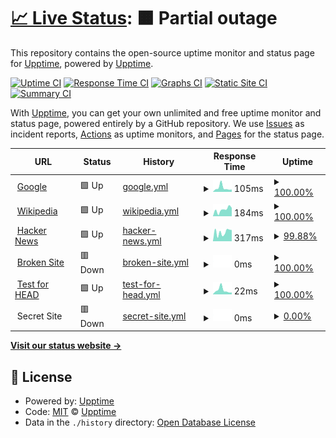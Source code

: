 # [📈 Live Status](https://upptime.github.io/upptime): <!--live status--> **🟧 Partial outage**

This repository contains the open-source uptime monitor and status page for [Upptime](https://upptime.js.org), powered by [Upptime](https://github.com/upptime/upptime).

[![Uptime CI](https://github.com/saewoonam/status_upptime/workflows/Uptime%20CI/badge.svg)](https://github.com/saewoonam/status_upptime/actions?query=workflow%3A%22Uptime+CI%22)
[![Response Time CI](https://github.com/saewoonam/status_upptime/workflows/Response%20Time%20CI/badge.svg)](https://github.com/saewoonam/status_upptime/actions?query=workflow%3A%22Response+Time+CI%22)
[![Graphs CI](https://github.com/saewoonam/status_upptime/workflows/Graphs%20CI/badge.svg)](https://github.com/saewoonam/status_upptime/actions?query=workflow%3A%22Graphs+CI%22)
[![Static Site CI](https://github.com/saewoonam/status_upptime/workflows/Static%20Site%20CI/badge.svg)](https://github.com/saewoonam/status_upptime/actions?query=workflow%3A%22Static+Site+CI%22)
[![Summary CI](https://github.com/saewoonam/status_upptime/workflows/Summary%20CI/badge.svg)](https://github.com/saewoonam/status_upptime/actions?query=workflow%3A%22Summary+CI%22)

With [Upptime](https://upptime.js.org), you can get your own unlimited and free uptime monitor and status page, powered entirely by a GitHub repository. We use [Issues](https://github.com/upptime/upptime/issues) as incident reports, [Actions](https://github.com/saewoonam/status_upptime/actions) as uptime monitors, and [Pages](https://upptime.github.io/upptime) for the status page.

<!--start: status pages-->
<!-- This summary is generated by Upptime (https://github.com/upptime/upptime) -->
<!-- Do not edit this manually, your changes will be overwritten -->
<!-- prettier-ignore -->
| URL | Status | History | Response Time | Uptime |
| --- | ------ | ------- | ------------- | ------ |
| <img alt="" src="https://icons.duckduckgo.com/ip3/www.google.com.ico" height="13"> [Google](https://www.google.com) | 🟩 Up | [google.yml](https://github.com/saewoonam/status_upptime/commits/HEAD/history/google.yml) | <details><summary><img alt="Response time graph" src="./graphs/google/response-time-week.png" height="20"> 105ms</summary><br><a href="https://saewoonam.github.io/status_upptime/history/google"><img alt="Response time 161" src="https://img.shields.io/endpoint?url=https%3A%2F%2Fraw.githubusercontent.com%2Fsaewoonam%2Fstatus_upptime%2FHEAD%2Fapi%2Fgoogle%2Fresponse-time.json"></a><br><a href="https://saewoonam.github.io/status_upptime/history/google"><img alt="24-hour response time 62" src="https://img.shields.io/endpoint?url=https%3A%2F%2Fraw.githubusercontent.com%2Fsaewoonam%2Fstatus_upptime%2FHEAD%2Fapi%2Fgoogle%2Fresponse-time-day.json"></a><br><a href="https://saewoonam.github.io/status_upptime/history/google"><img alt="7-day response time 105" src="https://img.shields.io/endpoint?url=https%3A%2F%2Fraw.githubusercontent.com%2Fsaewoonam%2Fstatus_upptime%2FHEAD%2Fapi%2Fgoogle%2Fresponse-time-week.json"></a><br><a href="https://saewoonam.github.io/status_upptime/history/google"><img alt="30-day response time 83" src="https://img.shields.io/endpoint?url=https%3A%2F%2Fraw.githubusercontent.com%2Fsaewoonam%2Fstatus_upptime%2FHEAD%2Fapi%2Fgoogle%2Fresponse-time-month.json"></a><br><a href="https://saewoonam.github.io/status_upptime/history/google"><img alt="1-year response time 108" src="https://img.shields.io/endpoint?url=https%3A%2F%2Fraw.githubusercontent.com%2Fsaewoonam%2Fstatus_upptime%2FHEAD%2Fapi%2Fgoogle%2Fresponse-time-year.json"></a></details> | <details><summary><a href="https://saewoonam.github.io/status_upptime/history/google">100.00%</a></summary><a href="https://saewoonam.github.io/status_upptime/history/google"><img alt="All-time uptime 100.00%" src="https://img.shields.io/endpoint?url=https%3A%2F%2Fraw.githubusercontent.com%2Fsaewoonam%2Fstatus_upptime%2FHEAD%2Fapi%2Fgoogle%2Fuptime.json"></a><br><a href="https://saewoonam.github.io/status_upptime/history/google"><img alt="24-hour uptime 100.00%" src="https://img.shields.io/endpoint?url=https%3A%2F%2Fraw.githubusercontent.com%2Fsaewoonam%2Fstatus_upptime%2FHEAD%2Fapi%2Fgoogle%2Fuptime-day.json"></a><br><a href="https://saewoonam.github.io/status_upptime/history/google"><img alt="7-day uptime 100.00%" src="https://img.shields.io/endpoint?url=https%3A%2F%2Fraw.githubusercontent.com%2Fsaewoonam%2Fstatus_upptime%2FHEAD%2Fapi%2Fgoogle%2Fuptime-week.json"></a><br><a href="https://saewoonam.github.io/status_upptime/history/google"><img alt="30-day uptime 100.00%" src="https://img.shields.io/endpoint?url=https%3A%2F%2Fraw.githubusercontent.com%2Fsaewoonam%2Fstatus_upptime%2FHEAD%2Fapi%2Fgoogle%2Fuptime-month.json"></a><br><a href="https://saewoonam.github.io/status_upptime/history/google"><img alt="1-year uptime 100.00%" src="https://img.shields.io/endpoint?url=https%3A%2F%2Fraw.githubusercontent.com%2Fsaewoonam%2Fstatus_upptime%2FHEAD%2Fapi%2Fgoogle%2Fuptime-year.json"></a></details>
| <img alt="" src="https://icons.duckduckgo.com/ip3/en.wikipedia.org.ico" height="13"> [Wikipedia](https://en.wikipedia.org) | 🟩 Up | [wikipedia.yml](https://github.com/saewoonam/status_upptime/commits/HEAD/history/wikipedia.yml) | <details><summary><img alt="Response time graph" src="./graphs/wikipedia/response-time-week.png" height="20"> 184ms</summary><br><a href="https://saewoonam.github.io/status_upptime/history/wikipedia"><img alt="Response time 222" src="https://img.shields.io/endpoint?url=https%3A%2F%2Fraw.githubusercontent.com%2Fsaewoonam%2Fstatus_upptime%2FHEAD%2Fapi%2Fwikipedia%2Fresponse-time.json"></a><br><a href="https://saewoonam.github.io/status_upptime/history/wikipedia"><img alt="24-hour response time 232" src="https://img.shields.io/endpoint?url=https%3A%2F%2Fraw.githubusercontent.com%2Fsaewoonam%2Fstatus_upptime%2FHEAD%2Fapi%2Fwikipedia%2Fresponse-time-day.json"></a><br><a href="https://saewoonam.github.io/status_upptime/history/wikipedia"><img alt="7-day response time 184" src="https://img.shields.io/endpoint?url=https%3A%2F%2Fraw.githubusercontent.com%2Fsaewoonam%2Fstatus_upptime%2FHEAD%2Fapi%2Fwikipedia%2Fresponse-time-week.json"></a><br><a href="https://saewoonam.github.io/status_upptime/history/wikipedia"><img alt="30-day response time 214" src="https://img.shields.io/endpoint?url=https%3A%2F%2Fraw.githubusercontent.com%2Fsaewoonam%2Fstatus_upptime%2FHEAD%2Fapi%2Fwikipedia%2Fresponse-time-month.json"></a><br><a href="https://saewoonam.github.io/status_upptime/history/wikipedia"><img alt="1-year response time 233" src="https://img.shields.io/endpoint?url=https%3A%2F%2Fraw.githubusercontent.com%2Fsaewoonam%2Fstatus_upptime%2FHEAD%2Fapi%2Fwikipedia%2Fresponse-time-year.json"></a></details> | <details><summary><a href="https://saewoonam.github.io/status_upptime/history/wikipedia">100.00%</a></summary><a href="https://saewoonam.github.io/status_upptime/history/wikipedia"><img alt="All-time uptime 100.00%" src="https://img.shields.io/endpoint?url=https%3A%2F%2Fraw.githubusercontent.com%2Fsaewoonam%2Fstatus_upptime%2FHEAD%2Fapi%2Fwikipedia%2Fuptime.json"></a><br><a href="https://saewoonam.github.io/status_upptime/history/wikipedia"><img alt="24-hour uptime 100.00%" src="https://img.shields.io/endpoint?url=https%3A%2F%2Fraw.githubusercontent.com%2Fsaewoonam%2Fstatus_upptime%2FHEAD%2Fapi%2Fwikipedia%2Fuptime-day.json"></a><br><a href="https://saewoonam.github.io/status_upptime/history/wikipedia"><img alt="7-day uptime 100.00%" src="https://img.shields.io/endpoint?url=https%3A%2F%2Fraw.githubusercontent.com%2Fsaewoonam%2Fstatus_upptime%2FHEAD%2Fapi%2Fwikipedia%2Fuptime-week.json"></a><br><a href="https://saewoonam.github.io/status_upptime/history/wikipedia"><img alt="30-day uptime 100.00%" src="https://img.shields.io/endpoint?url=https%3A%2F%2Fraw.githubusercontent.com%2Fsaewoonam%2Fstatus_upptime%2FHEAD%2Fapi%2Fwikipedia%2Fuptime-month.json"></a><br><a href="https://saewoonam.github.io/status_upptime/history/wikipedia"><img alt="1-year uptime 99.99%" src="https://img.shields.io/endpoint?url=https%3A%2F%2Fraw.githubusercontent.com%2Fsaewoonam%2Fstatus_upptime%2FHEAD%2Fapi%2Fwikipedia%2Fuptime-year.json"></a></details>
| <img alt="" src="https://icons.duckduckgo.com/ip3/news.ycombinator.com.ico" height="13"> [Hacker News](https://news.ycombinator.com) | 🟩 Up | [hacker-news.yml](https://github.com/saewoonam/status_upptime/commits/HEAD/history/hacker-news.yml) | <details><summary><img alt="Response time graph" src="./graphs/hacker-news/response-time-week.png" height="20"> 317ms</summary><br><a href="https://saewoonam.github.io/status_upptime/history/hacker-news"><img alt="Response time 302" src="https://img.shields.io/endpoint?url=https%3A%2F%2Fraw.githubusercontent.com%2Fsaewoonam%2Fstatus_upptime%2FHEAD%2Fapi%2Fhacker-news%2Fresponse-time.json"></a><br><a href="https://saewoonam.github.io/status_upptime/history/hacker-news"><img alt="24-hour response time 322" src="https://img.shields.io/endpoint?url=https%3A%2F%2Fraw.githubusercontent.com%2Fsaewoonam%2Fstatus_upptime%2FHEAD%2Fapi%2Fhacker-news%2Fresponse-time-day.json"></a><br><a href="https://saewoonam.github.io/status_upptime/history/hacker-news"><img alt="7-day response time 317" src="https://img.shields.io/endpoint?url=https%3A%2F%2Fraw.githubusercontent.com%2Fsaewoonam%2Fstatus_upptime%2FHEAD%2Fapi%2Fhacker-news%2Fresponse-time-week.json"></a><br><a href="https://saewoonam.github.io/status_upptime/history/hacker-news"><img alt="30-day response time 321" src="https://img.shields.io/endpoint?url=https%3A%2F%2Fraw.githubusercontent.com%2Fsaewoonam%2Fstatus_upptime%2FHEAD%2Fapi%2Fhacker-news%2Fresponse-time-month.json"></a><br><a href="https://saewoonam.github.io/status_upptime/history/hacker-news"><img alt="1-year response time 310" src="https://img.shields.io/endpoint?url=https%3A%2F%2Fraw.githubusercontent.com%2Fsaewoonam%2Fstatus_upptime%2FHEAD%2Fapi%2Fhacker-news%2Fresponse-time-year.json"></a></details> | <details><summary><a href="https://saewoonam.github.io/status_upptime/history/hacker-news">99.88%</a></summary><a href="https://saewoonam.github.io/status_upptime/history/hacker-news"><img alt="All-time uptime 99.91%" src="https://img.shields.io/endpoint?url=https%3A%2F%2Fraw.githubusercontent.com%2Fsaewoonam%2Fstatus_upptime%2FHEAD%2Fapi%2Fhacker-news%2Fuptime.json"></a><br><a href="https://saewoonam.github.io/status_upptime/history/hacker-news"><img alt="24-hour uptime 99.17%" src="https://img.shields.io/endpoint?url=https%3A%2F%2Fraw.githubusercontent.com%2Fsaewoonam%2Fstatus_upptime%2FHEAD%2Fapi%2Fhacker-news%2Fuptime-day.json"></a><br><a href="https://saewoonam.github.io/status_upptime/history/hacker-news"><img alt="7-day uptime 99.88%" src="https://img.shields.io/endpoint?url=https%3A%2F%2Fraw.githubusercontent.com%2Fsaewoonam%2Fstatus_upptime%2FHEAD%2Fapi%2Fhacker-news%2Fuptime-week.json"></a><br><a href="https://saewoonam.github.io/status_upptime/history/hacker-news"><img alt="30-day uptime 99.80%" src="https://img.shields.io/endpoint?url=https%3A%2F%2Fraw.githubusercontent.com%2Fsaewoonam%2Fstatus_upptime%2FHEAD%2Fapi%2Fhacker-news%2Fuptime-month.json"></a><br><a href="https://saewoonam.github.io/status_upptime/history/hacker-news"><img alt="1-year uptime 99.82%" src="https://img.shields.io/endpoint?url=https%3A%2F%2Fraw.githubusercontent.com%2Fsaewoonam%2Fstatus_upptime%2FHEAD%2Fapi%2Fhacker-news%2Fuptime-year.json"></a></details>
| <img alt="" src="https://icons.duckduckgo.com/ip3/thissitedoesnotexist.com.ico" height="13"> [Broken Site](https://thissitedoesnotexist.com) | 🟥 Down | [broken-site.yml](https://github.com/saewoonam/status_upptime/commits/HEAD/history/broken-site.yml) | <details><summary><img alt="Response time graph" src="./graphs/broken-site/response-time-week.png" height="20"> 0ms</summary><br><a href="https://saewoonam.github.io/status_upptime/history/broken-site"><img alt="Response time 0" src="https://img.shields.io/endpoint?url=https%3A%2F%2Fraw.githubusercontent.com%2Fsaewoonam%2Fstatus_upptime%2FHEAD%2Fapi%2Fbroken-site%2Fresponse-time.json"></a><br><a href="https://saewoonam.github.io/status_upptime/history/broken-site"><img alt="24-hour response time 0" src="https://img.shields.io/endpoint?url=https%3A%2F%2Fraw.githubusercontent.com%2Fsaewoonam%2Fstatus_upptime%2FHEAD%2Fapi%2Fbroken-site%2Fresponse-time-day.json"></a><br><a href="https://saewoonam.github.io/status_upptime/history/broken-site"><img alt="7-day response time 0" src="https://img.shields.io/endpoint?url=https%3A%2F%2Fraw.githubusercontent.com%2Fsaewoonam%2Fstatus_upptime%2FHEAD%2Fapi%2Fbroken-site%2Fresponse-time-week.json"></a><br><a href="https://saewoonam.github.io/status_upptime/history/broken-site"><img alt="30-day response time 0" src="https://img.shields.io/endpoint?url=https%3A%2F%2Fraw.githubusercontent.com%2Fsaewoonam%2Fstatus_upptime%2FHEAD%2Fapi%2Fbroken-site%2Fresponse-time-month.json"></a><br><a href="https://saewoonam.github.io/status_upptime/history/broken-site"><img alt="1-year response time 0" src="https://img.shields.io/endpoint?url=https%3A%2F%2Fraw.githubusercontent.com%2Fsaewoonam%2Fstatus_upptime%2FHEAD%2Fapi%2Fbroken-site%2Fresponse-time-year.json"></a></details> | <details><summary><a href="https://saewoonam.github.io/status_upptime/history/broken-site">100.00%</a></summary><a href="https://saewoonam.github.io/status_upptime/history/broken-site"><img alt="All-time uptime 100.00%" src="https://img.shields.io/endpoint?url=https%3A%2F%2Fraw.githubusercontent.com%2Fsaewoonam%2Fstatus_upptime%2FHEAD%2Fapi%2Fbroken-site%2Fuptime.json"></a><br><a href="https://saewoonam.github.io/status_upptime/history/broken-site"><img alt="24-hour uptime 100.00%" src="https://img.shields.io/endpoint?url=https%3A%2F%2Fraw.githubusercontent.com%2Fsaewoonam%2Fstatus_upptime%2FHEAD%2Fapi%2Fbroken-site%2Fuptime-day.json"></a><br><a href="https://saewoonam.github.io/status_upptime/history/broken-site"><img alt="7-day uptime 100.00%" src="https://img.shields.io/endpoint?url=https%3A%2F%2Fraw.githubusercontent.com%2Fsaewoonam%2Fstatus_upptime%2FHEAD%2Fapi%2Fbroken-site%2Fuptime-week.json"></a><br><a href="https://saewoonam.github.io/status_upptime/history/broken-site"><img alt="30-day uptime 100.00%" src="https://img.shields.io/endpoint?url=https%3A%2F%2Fraw.githubusercontent.com%2Fsaewoonam%2Fstatus_upptime%2FHEAD%2Fapi%2Fbroken-site%2Fuptime-month.json"></a><br><a href="https://saewoonam.github.io/status_upptime/history/broken-site"><img alt="1-year uptime 100.00%" src="https://img.shields.io/endpoint?url=https%3A%2F%2Fraw.githubusercontent.com%2Fsaewoonam%2Fstatus_upptime%2FHEAD%2Fapi%2Fbroken-site%2Fuptime-year.json"></a></details>
| <img alt="" src="https://icons.duckduckgo.com/ip3/www.google.com.ico" height="13"> [Test for HEAD](https://www.google.com) | 🟩 Up | [test-for-head.yml](https://github.com/saewoonam/status_upptime/commits/HEAD/history/test-for-head.yml) | <details><summary><img alt="Response time graph" src="./graphs/test-for-head/response-time-week.png" height="20"> 22ms</summary><br><a href="https://saewoonam.github.io/status_upptime/history/test-for-head"><img alt="Response time 27" src="https://img.shields.io/endpoint?url=https%3A%2F%2Fraw.githubusercontent.com%2Fsaewoonam%2Fstatus_upptime%2FHEAD%2Fapi%2Ftest-for-head%2Fresponse-time.json"></a><br><a href="https://saewoonam.github.io/status_upptime/history/test-for-head"><img alt="24-hour response time 10" src="https://img.shields.io/endpoint?url=https%3A%2F%2Fraw.githubusercontent.com%2Fsaewoonam%2Fstatus_upptime%2FHEAD%2Fapi%2Ftest-for-head%2Fresponse-time-day.json"></a><br><a href="https://saewoonam.github.io/status_upptime/history/test-for-head"><img alt="7-day response time 22" src="https://img.shields.io/endpoint?url=https%3A%2F%2Fraw.githubusercontent.com%2Fsaewoonam%2Fstatus_upptime%2FHEAD%2Fapi%2Ftest-for-head%2Fresponse-time-week.json"></a><br><a href="https://saewoonam.github.io/status_upptime/history/test-for-head"><img alt="30-day response time 19" src="https://img.shields.io/endpoint?url=https%3A%2F%2Fraw.githubusercontent.com%2Fsaewoonam%2Fstatus_upptime%2FHEAD%2Fapi%2Ftest-for-head%2Fresponse-time-month.json"></a><br><a href="https://saewoonam.github.io/status_upptime/history/test-for-head"><img alt="1-year response time 26" src="https://img.shields.io/endpoint?url=https%3A%2F%2Fraw.githubusercontent.com%2Fsaewoonam%2Fstatus_upptime%2FHEAD%2Fapi%2Ftest-for-head%2Fresponse-time-year.json"></a></details> | <details><summary><a href="https://saewoonam.github.io/status_upptime/history/test-for-head">100.00%</a></summary><a href="https://saewoonam.github.io/status_upptime/history/test-for-head"><img alt="All-time uptime 100.00%" src="https://img.shields.io/endpoint?url=https%3A%2F%2Fraw.githubusercontent.com%2Fsaewoonam%2Fstatus_upptime%2FHEAD%2Fapi%2Ftest-for-head%2Fuptime.json"></a><br><a href="https://saewoonam.github.io/status_upptime/history/test-for-head"><img alt="24-hour uptime 100.00%" src="https://img.shields.io/endpoint?url=https%3A%2F%2Fraw.githubusercontent.com%2Fsaewoonam%2Fstatus_upptime%2FHEAD%2Fapi%2Ftest-for-head%2Fuptime-day.json"></a><br><a href="https://saewoonam.github.io/status_upptime/history/test-for-head"><img alt="7-day uptime 100.00%" src="https://img.shields.io/endpoint?url=https%3A%2F%2Fraw.githubusercontent.com%2Fsaewoonam%2Fstatus_upptime%2FHEAD%2Fapi%2Ftest-for-head%2Fuptime-week.json"></a><br><a href="https://saewoonam.github.io/status_upptime/history/test-for-head"><img alt="30-day uptime 100.00%" src="https://img.shields.io/endpoint?url=https%3A%2F%2Fraw.githubusercontent.com%2Fsaewoonam%2Fstatus_upptime%2FHEAD%2Fapi%2Ftest-for-head%2Fuptime-month.json"></a><br><a href="https://saewoonam.github.io/status_upptime/history/test-for-head"><img alt="1-year uptime 100.00%" src="https://img.shields.io/endpoint?url=https%3A%2F%2Fraw.githubusercontent.com%2Fsaewoonam%2Fstatus_upptime%2FHEAD%2Fapi%2Ftest-for-head%2Fuptime-year.json"></a></details>
| <img alt="" src="https://icons.duckduckgo.com/ip3/null.ico" height="13"> Secret Site | 🟥 Down | [secret-site.yml](https://github.com/saewoonam/status_upptime/commits/HEAD/history/secret-site.yml) | <details><summary><img alt="Response time graph" src="./graphs/secret-site/response-time-week.png" height="20"> 0ms</summary><br><a href="https://saewoonam.github.io/status_upptime/history/secret-site"><img alt="Response time 0" src="https://img.shields.io/endpoint?url=https%3A%2F%2Fraw.githubusercontent.com%2Fsaewoonam%2Fstatus_upptime%2FHEAD%2Fapi%2Fsecret-site%2Fresponse-time.json"></a><br><a href="https://saewoonam.github.io/status_upptime/history/secret-site"><img alt="24-hour response time 0" src="https://img.shields.io/endpoint?url=https%3A%2F%2Fraw.githubusercontent.com%2Fsaewoonam%2Fstatus_upptime%2FHEAD%2Fapi%2Fsecret-site%2Fresponse-time-day.json"></a><br><a href="https://saewoonam.github.io/status_upptime/history/secret-site"><img alt="7-day response time 0" src="https://img.shields.io/endpoint?url=https%3A%2F%2Fraw.githubusercontent.com%2Fsaewoonam%2Fstatus_upptime%2FHEAD%2Fapi%2Fsecret-site%2Fresponse-time-week.json"></a><br><a href="https://saewoonam.github.io/status_upptime/history/secret-site"><img alt="30-day response time 0" src="https://img.shields.io/endpoint?url=https%3A%2F%2Fraw.githubusercontent.com%2Fsaewoonam%2Fstatus_upptime%2FHEAD%2Fapi%2Fsecret-site%2Fresponse-time-month.json"></a><br><a href="https://saewoonam.github.io/status_upptime/history/secret-site"><img alt="1-year response time 0" src="https://img.shields.io/endpoint?url=https%3A%2F%2Fraw.githubusercontent.com%2Fsaewoonam%2Fstatus_upptime%2FHEAD%2Fapi%2Fsecret-site%2Fresponse-time-year.json"></a></details> | <details><summary><a href="https://saewoonam.github.io/status_upptime/history/secret-site">0.00%</a></summary><a href="https://saewoonam.github.io/status_upptime/history/secret-site"><img alt="All-time uptime 15.05%" src="https://img.shields.io/endpoint?url=https%3A%2F%2Fraw.githubusercontent.com%2Fsaewoonam%2Fstatus_upptime%2FHEAD%2Fapi%2Fsecret-site%2Fuptime.json"></a><br><a href="https://saewoonam.github.io/status_upptime/history/secret-site"><img alt="24-hour uptime 0.00%" src="https://img.shields.io/endpoint?url=https%3A%2F%2Fraw.githubusercontent.com%2Fsaewoonam%2Fstatus_upptime%2FHEAD%2Fapi%2Fsecret-site%2Fuptime-day.json"></a><br><a href="https://saewoonam.github.io/status_upptime/history/secret-site"><img alt="7-day uptime 0.00%" src="https://img.shields.io/endpoint?url=https%3A%2F%2Fraw.githubusercontent.com%2Fsaewoonam%2Fstatus_upptime%2FHEAD%2Fapi%2Fsecret-site%2Fuptime-week.json"></a><br><a href="https://saewoonam.github.io/status_upptime/history/secret-site"><img alt="30-day uptime 1.38%" src="https://img.shields.io/endpoint?url=https%3A%2F%2Fraw.githubusercontent.com%2Fsaewoonam%2Fstatus_upptime%2FHEAD%2Fapi%2Fsecret-site%2Fuptime-month.json"></a><br><a href="https://saewoonam.github.io/status_upptime/history/secret-site"><img alt="1-year uptime 0.00%" src="https://img.shields.io/endpoint?url=https%3A%2F%2Fraw.githubusercontent.com%2Fsaewoonam%2Fstatus_upptime%2FHEAD%2Fapi%2Fsecret-site%2Fuptime-year.json"></a></details>

<!--end: status pages-->

[**Visit our status website →**](https://upptime.github.io/upptime)

## 📄 License

- Powered by: [Upptime](https://github.com/upptime/upptime)
- Code: [MIT](./LICENSE) © [Upptime](https://upptime.js.org)
- Data in the `./history` directory: [Open Database License](https://opendatacommons.org/licenses/odbl/1-0/)
